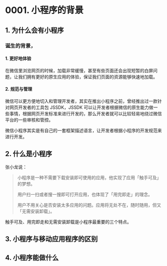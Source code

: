 # 0001. 小程序的背景
## 1. 为什么会有小程序
### 诞生的背景，
#### 1. 更好地体验
在微信里浏览网页的时候，加载非常缓慢，甚至有些页面还会出现短暂的白屏问题，让我们拥有更好的原生应用的体验，保证我们页面的资源能够快速地加载。

#### 2. 规范与管理
微信可以更方便地切入和管理开发者，其实在推出小程序之前，曾经推出过一款针对网页开发者的工具包 JSSDK，JSSDK 可以让开发者根据微信的原生能力做一些事情，根据网页开发标准来进行开发的，那么开发者就可以比较轻易地绕过微信平台的一些审核和管控。

微信小程序其实是有自己的一套框架描述语言，让开发者根据小程序的开发规范来进行开发。

## 2. 什么是小程序
张小龙说：

> 小程序是一种不需要下载安装即可使用的应用，他实现了应用「触手可及」的梦想。
> 
> 用户扫一扫或者搜一搜即可打开应用，也体现了「用完即走」的理念。
> 
> 用户不用关心是否安装太多应用的问题。应用将无处不在，随时随用，但又「无需安装卸载」。
> 

触手可及、用完即走和无需安装卸载是小程序最重要的三个特点。

## 3. 小程序与移动应用程序的区别

## 4. 小程序能做什么